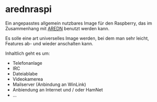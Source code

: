 # arednraspi

Ein angepasstes allgemein nutzbares Image für den Raspberry, das im Zusammenhang mit [AREDN](https://www.arednmesh.org "AREDN Homepage") benutzt werden kann. 

Es solle eine art universelles Image werden, bei dem man sehr leicht, Features ab- und wieder anschalten kann.

Inhaltlich geht es um:

* Telefonanlage
* IRC
* Dateiablabe
* Videokamerea
* Mailserver (Anbindung an WinLink)
* Anbiendung an Internet und / oder HamNet
* ...

